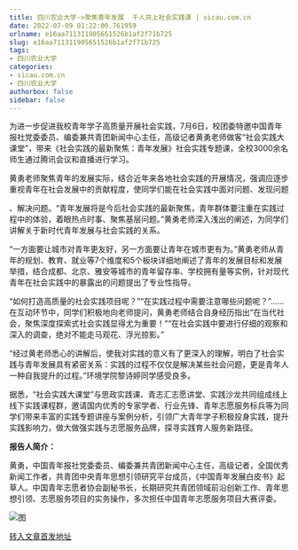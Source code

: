 ```yaml
---
title: 四川农业大学->聚焦青年发展  千人共上社会实践课 | sicau.com.cn
date: 2022-07-09 01:22:00.761959
urlname: e16aa711311905651526b1af2f71b725
slug: e16aa711311905651526b1af2f71b725
tags: 
- 四川农业大学
categories:
- sicau.com.cn
- 四川农业大学
authorbox: false
sidebar: false
---
```

为进一步促进我校青年学子高质量开展社会实践，7月6日，校团委特邀中国青年报社党委委员、编委兼共青团新闻中心主任，高级记者黄勇老师做客“社会实践大课堂”，带来《社会实践的最新聚焦：青年发展》社会实践专题课，全校3000余名师生通过腾讯会议和直播进行学习。

黄勇老师聚焦青年的发展实际，结合近年来各地社会实践的开展情况，强调应逐步重视青年在社会发展中的贡献程度，使同学们能在社会实践中面对问题、发现问题
<!--more-->
、解决问题。“青年发展将是今后社会实践的最新聚焦，青年群体要注重在实践过程中的体验，着眼热点时事、聚焦基层问题。”黄勇老师深入浅出的阐述，为同学们讲解关于新时代青年发展与社会实践的关系。

“一方面要让城市对青年更友好，另一方面要让青年在城市更有为。”黄勇老师从青年的规划、教育、就业等7个维度和5个板块详细地阐述了青年的发展目标和发展举措，结合成都、北京、雅安等城市的青年留存率、学校拥有量等实例，针对现代青年在社会实践中的暴露出的问题提出了专业性指导。

“如何打造高质量的社会实践项目呢？”“在实践过程中需要注意哪些问题呢？”……在互动环节中，同学们积极地向老师提问，黄勇老师结合自身经历指出“在当代社会，聚焦深度探索式社会实践显得尤为重要！”“在社会实践中要进行仔细的观察和深入的调查，绝对不能走马观花、浮光掠影。”

“经过黄老师悉心的讲解后，使我对实践的意义有了更深入的理解，明白了社会实践与青年发展具有紧密关系：实践的过程不仅仅是解决某些社会问题，更是青年人一种自我提升的过程。”环境学院黎诗婷同学感受良多。

据悉，“社会实践大课堂”与思政实践课、青志汇志愿讲堂、实践沙龙共同组成线上线下实践课程群，邀请国内优秀的专家学者、行业先锋、青年志愿服务标兵等为同学们带来丰富的实践专题讲座与案例分析，引领广大青年学子积极投身实践，提升实践影响力，做大做强实践与志愿服务品牌，探寻实践育人服务新路径。

**报告人简介：**

黄勇，中国青年报社党委委员、编委兼共青团新闻中心主任，高级记者，全国优秀新闻工作者，共青团中央青年思想引领研究平台成员，《中国青年发展白皮书》起草人。中国青年志愿者协会副秘书长，长期研究共青团领域前沿创新工作、青年思想引领、志愿服务项目的实务操作，多次担任中国青年志愿服务项目大赛评委。

![图](https://news.sicau.edu.cn/__local/7/F4/08/368FDA4C448E46326C79FA04527_9FA031BC_3A461.png)

[转入文章首发地址](https://news.sicau.edu.cn/info/1078/68770.htm)